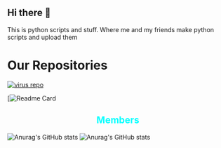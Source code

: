 ## Hi there 👋

This is python scripts and stuff. Where me and my friends make python scripts and upload them

<h1>Our Repositories</h1>

<a href="https://github.com/Python-Scripts-and-Stuff/virus"><img src = "https://github-readme-stats.vercel.app/api/pin/?username=Python-Scripts-and-Stuff&&theme=radical&repo=virus" alt = "virus repo"></a>

[![Readme Card](https://github-readme-stats.vercel.app/api/pin/?username=Python-Scripts-and-Stuff&&theme=radical&repo=virus)

<h2 style = "text-align:center;color:aqua;">Members</h2>

![Anurag's GitHub stats](https://github-readme-stats.vercel.app/api?username=vackyton&theme=radical&show_icons=true)
![Anurag's GitHub stats](https://github-readme-stats.vercel.app/api?username=bigboytaco&theme=radical&show_icons=true)
